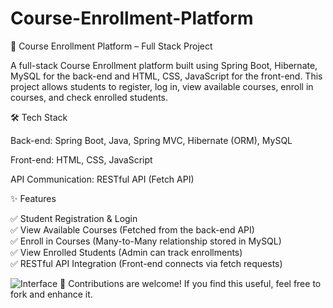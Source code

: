 # Course-Enrollment-Platform
🚀 Course Enrollment Platform – Full Stack Project

A full-stack Course Enrollment platform built using Spring Boot, Hibernate, MySQL for the back-end and HTML, CSS, JavaScript for the front-end. This project allows students to register, log in, view available courses, enroll in courses, and check enrolled students.

🛠 Tech Stack

Back-end: Spring Boot, Java, Spring MVC, Hibernate (ORM), MySQL

Front-end: HTML, CSS, JavaScript 

API Communication: RESTful API (Fetch API)


✨ Features

✅ Student Registration & Login                 
✅ View Available Courses (Fetched from the back-end API)             
✅ Enroll in Courses (Many-to-Many relationship stored in MySQL)                
✅ View Enrolled Students (Admin can track enrollments)                   
✅ RESTful API Integration (Front-end connects via fetch requests)                    

![Interface](https://github.com/user-attachments/assets/23a223a3-ed99-418a-abce-6676309b1950)
📌 Contributions are welcome! If you find this useful, feel free to fork and enhance it.



